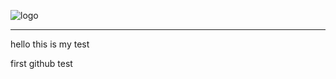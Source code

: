 ![logo](https://github.com/user-attachments/assets/e4ba6686-338d-4226-a7a9-6b10169152ef)
<hr>
hello this is my test



first github test

